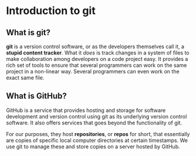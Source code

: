 # Introduction to git

## What is git?

**git** is a version control software, or as the developers themselves call it, a **stupid content tracker**. What it *does* is track changes in a system of files to make collaboration among developers on a code project easy. It provides a rich set of tools to ensure that several programmers can work on the same project in a non-linear way. Several programmers can even work on the exact same file.

## What is GitHub?

GitHub is a service that provides hosting and storage for software development and version control using git as its underlying version control software. It also offers services that goes beyond the functionality of git.

For our purposes, they host **repositories**, or **repos** for short, that essentially are copies of specific local computer directories at certain timestamps. We use git to manage these and store copies on a server hosted by GitHub.

